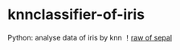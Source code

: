 # knnclassifier-of-iris
Python: analyse data of iris by knn
！[raw of sepal](https://github.com/Gary971120/knnclassifier-of-iris/blob/master/raw.png)
